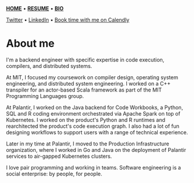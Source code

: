 [**HOME**](README.md) • [**RESUME**](resume.md) • [**BIO**](bio.md)

[Twitter](https://twitter.com/jcmaunsell) • [LinkedIn](https://www.linkedin.com/in/j-maunsell-2583a8103) • [Book time with me on Calendly](https://calendly.com/jcmaunsell)

# About me

I'm a backend engineer with specific expertise in code execution, compilers, and distributed systems.

At MIT, I focused my coursework on compiler design, operating system engineering, and distributed system engineering.
I worked on a C++ transpiler for an actor-based Scala framework as part of the MIT Programming Languages group.

At Palantir, I worked on the Java backend for Code Workbooks, a Python, SQL and R coding environment orchestrated via Apache Spark on top of Kubernetes. 
I worked on the product's Python and R runtimes and rearchitected the product's code execution graph.
I also had a lot of fun designing workflows to support users with a range of technical experience.

Later in my time at Palantir, I moved to the Production Infrastructure organization, where I worked in Go and Java on the deployment of Palantir services to air-gapped Kubernetes clusters.

I love pair programming and working in teams. Software engineering is a social enterprise: by people, for people.
